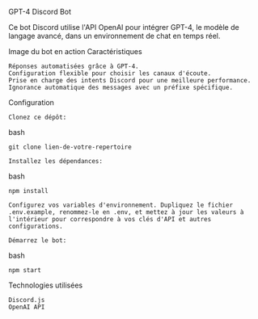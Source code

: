 GPT-4 Discord Bot

Ce bot Discord utilise l'API OpenAI pour intégrer GPT-4, le modèle de langage avancé, dans un environnement de chat en temps réel.

Image du bot en action
Caractéristiques

    Réponses automatisées grâce à GPT-4.
    Configuration flexible pour choisir les canaux d'écoute.
    Prise en charge des intents Discord pour une meilleure performance.
    Ignorance automatique des messages avec un préfixe spécifique.

Configuration

    Clonez ce dépôt:

bash

```
git clone lien-de-votre-repertoire
```

    Installez les dépendances:

bash

```
npm install
```

    Configurez vos variables d'environnement. Dupliquez le fichier .env.example, renommez-le en .env, et mettez à jour les valeurs à l'intérieur pour correspondre à vos clés d'API et autres configurations.

    Démarrez le bot:

bash

```
npm start
```

Technologies utilisées

    Discord.js
    OpenAI API
